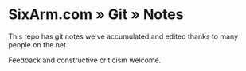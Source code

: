 # SixArm.com » Git » Notes

This repo has git notes we've accumulated and edited thanks to many people on the net.

Feedback and constructive criticism welcome.
